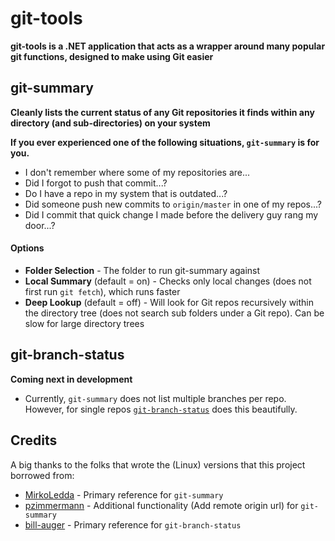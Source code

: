 # git-tools
**git-tools is a .NET application that acts as a wrapper around many popular git functions, designed to make using Git easier**

## git-summary
**Cleanly lists the current status of any Git repositories it finds within any directory (and sub-directories) on your system**

**If you ever experienced one of the following situations, `git-summary` is for you.**
- I don't remember where some of my repositories are...
- Did I forgot to push that commit...?
- Do I have a repo in my system that is outdated...?
- Did someone push new commits to `origin/master` in one of my repos...?
- Did I commit that quick change I made before the delivery guy rang my door...?

#### Options
- **Folder Selection** - The folder to run git-summary against
- **Local Summary** (default = on) - Checks only local changes (does not first run `git fetch`), which runs faster
- **Deep Lookup** (default = off) - Will look for Git repos recursively within the directory tree (does not search sub folders under a Git repo). Can be slow for large directory trees

## git-branch-status
**Coming next in development**
- Currently, `git-summary` does not list multiple branches per repo. However, for single repos [`git-branch-status`](https://github.com/bill-auger/git-branch-status) does this beautifully.

## Credits
A big thanks to the folks that wrote the (Linux) versions that this project borrowed from:
- [MirkoLedda](https://github.com/MirkoLedda/git-summary) - Primary reference for `git-summary`
- [pzimmermann](https://github.com/pzimmermann/git-summary) - Additional functionality (Add remote origin url) for `git-summary`
- [bill-auger](https://github.com/bill-auger/git-branch-status) - Primary reference for `git-branch-status`
